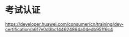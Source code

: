 # 考试认证
https://developer.huawei.com/consumer/cn/training/dev-certification/a617e0d3bc144624864a04edb951f6c4